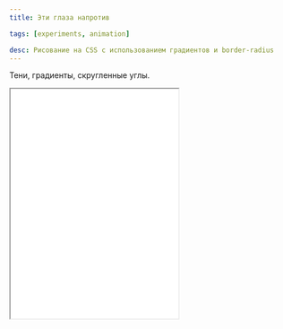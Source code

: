 ```yaml
---
title: Эти глаза напротив

tags: [experiments, animation]

desc: Рисование на CSS с использованием градиентов и border-radius
---
```


Тени, градиенты, скругленные углы.<!--more-->

<iframe class="live-snippet" style="height: 410px" src="../assets/demo/eti-glaza-naprotiv/demo_1.html?output"></iframe>
